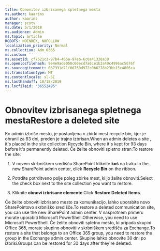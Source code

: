 ```yaml
---
title: Obnovitev izbrisanega spletnega mesta
ms.author: kaarins
author: kaarins
manager: scotv
ms.date: 5/1/2018
ms.audience: Admin
ms.topic: article
ROBOTS: NOINDEX, NOFOLLOW
localization_priority: Normal
ms.collection: Adm_O365
ms.custom: ''
ms.assetid: cf7521c3-97b4-465a-97eb-6c0a41338a30
ms.openlocfilehash: 9e4e9ade058c60ecd7a6ce1b2a40c4996ac5676f
ms.sourcegitcommit: 037331d71f06750d972c0b6278b23bb15c4806ca
ms.translationtype: MT
ms.contentlocale: sl-SI
ms.lasthandoff: 10/18/2019
ms.locfileid: "36552495"
---
```

# <a name="restore-a-deleted-site"></a><span data-ttu-id="aa05e-102">Obnovitev izbrisanega spletnega mesta</span><span class="sxs-lookup"><span data-stu-id="aa05e-102">Restore a deleted site</span></span>

<span data-ttu-id="aa05e-103">Ko admin izbriše mesto, je postavljena v zbirki mest recycle bin, kjer je ohranil za 93 dni, preden je trajno izbrisan.</span><span class="sxs-lookup"><span data-stu-id="aa05e-103">When an admin deletes a site , it's placed in the site collection Recycle Bin, where it's kept for 93 days before it's permanently deleted.</span></span> <span data-ttu-id="aa05e-104">Če želite obnoviti spletno stran:</span><span class="sxs-lookup"><span data-stu-id="aa05e-104">To restore the site:</span></span>
  
1. <span data-ttu-id="aa05e-105">V novem skrbniškem središču SharePoint kliknite **koš** na traku.</span><span class="sxs-lookup"><span data-stu-id="aa05e-105">In the new SharePoint admin center, click **Recycle Bin** on the ribbon.</span></span> 
    
2. <span data-ttu-id="aa05e-106">Potrdite potrditveno polje poleg zbirke mest, ki jo želite obnoviti.</span><span class="sxs-lookup"><span data-stu-id="aa05e-106">Select the check box next to the site collection you want to restore.</span></span>
    
3. <span data-ttu-id="aa05e-107">Kliknite **obnovi izbrisane elemente**.</span><span class="sxs-lookup"><span data-stu-id="aa05e-107">Click **Restore Deleted Items**.</span></span>
    
<span data-ttu-id="aa05e-108">Če želite obnoviti izbrisano mesto za komunikacijo, lahko uporabite novo SharePointovo skrbniško središče.</span><span class="sxs-lookup"><span data-stu-id="aa05e-108">To restore a deleted communication site, you can use the new SharePoint admin center.</span></span> <span data-ttu-id="aa05e-109">V nasprotnem primeru morate uporabiti Microsoft PowerShell.</span><span class="sxs-lookup"><span data-stu-id="aa05e-109">Otherwise, you need to use Microsoft PowerShell.</span></span> <span data-ttu-id="aa05e-110">Če želite obnoviti spletno mesto, ki pripada skupini Office 365, morate skupino obnoviti v skrbniškem središču za Exchange.</span><span class="sxs-lookup"><span data-stu-id="aa05e-110">To restore a site that belongs to an Office 365 group, you need to restore the group in the Exchange admin center.</span></span> <span data-ttu-id="aa05e-111">Skupine lahko obnovite 30 dni po izbrisi.</span><span class="sxs-lookup"><span data-stu-id="aa05e-111">Groups can be restored for 30 days after they're deleted.</span></span>
  

